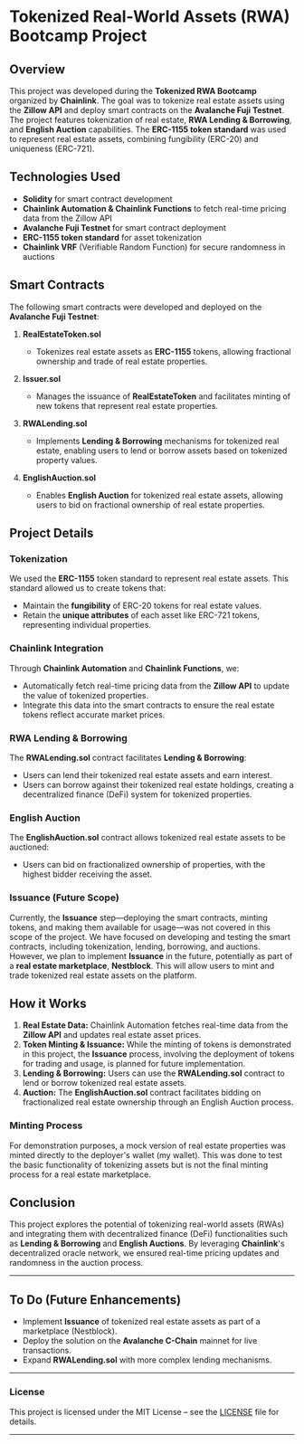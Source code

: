 # Tokenized Real-World Assets (RWA) Bootcamp Project

## Overview
This project was developed during the **Tokenized RWA Bootcamp** organized by **Chainlink**. The goal was to tokenize real estate assets using the **Zillow API** and deploy smart contracts on the **Avalanche Fuji Testnet**. The project features tokenization of real estate, **RWA Lending & Borrowing**, and **English Auction** capabilities. The **ERC-1155 token standard** was used to represent real estate assets, combining fungibility (ERC-20) and uniqueness (ERC-721).

## Technologies Used
- **Solidity** for smart contract development
- **Chainlink Automation & Chainlink Functions** to fetch real-time pricing data from the Zillow API
- **Avalanche Fuji Testnet** for smart contract deployment
- **ERC-1155 token standard** for asset tokenization
- **Chainlink VRF** (Verifiable Random Function) for secure randomness in auctions

## Smart Contracts

The following smart contracts were developed and deployed on the **Avalanche Fuji Testnet**:

1. **RealEstateToken.sol**  
   - Tokenizes real estate assets as **ERC-1155** tokens, allowing fractional ownership and trade of real estate properties.

2. **Issuer.sol**  
   - Manages the issuance of **RealEstateToken** and facilitates minting of new tokens that represent real estate properties.

3. **RWALending.sol**  
   - Implements **Lending & Borrowing** mechanisms for tokenized real estate, enabling users to lend or borrow assets based on tokenized property values.

4. **EnglishAuction.sol**  
   - Enables **English Auction** for tokenized real estate assets, allowing users to bid on fractional ownership of real estate properties.

## Project Details

### Tokenization
We used the **ERC-1155** token standard to represent real estate assets. This standard allowed us to create tokens that:
- Maintain the **fungibility** of ERC-20 tokens for real estate values.
- Retain the **unique attributes** of each asset like ERC-721 tokens, representing individual properties.

### Chainlink Integration
Through **Chainlink Automation** and **Chainlink Functions**, we:
- Automatically fetch real-time pricing data from the **Zillow API** to update the value of tokenized properties.
- Integrate this data into the smart contracts to ensure the real estate tokens reflect accurate market prices.

### RWA Lending & Borrowing
The **RWALending.sol** contract facilitates **Lending & Borrowing**:
- Users can lend their tokenized real estate assets and earn interest.
- Users can borrow against their tokenized real estate holdings, creating a decentralized finance (DeFi) system for tokenized properties.

### English Auction
The **EnglishAuction.sol** contract allows tokenized real estate assets to be auctioned:
- Users can bid on fractionalized ownership of properties, with the highest bidder receiving the asset.

### Issuance (Future Scope)
Currently, the **Issuance** step—deploying the smart contracts, minting tokens, and making them available for usage—was not covered in this scope of the project. We have focused on developing and testing the smart contracts, including tokenization, lending, borrowing, and auctions. However, we plan to implement **Issuance** in the future, potentially as part of a **real estate marketplace**, **Nestblock**. This will allow users to mint and trade tokenized real estate assets on the platform.

## How it Works

1. **Real Estate Data:** Chainlink Automation fetches real-time data from the **Zillow API** and updates real estate asset prices.
2. **Token Minting & Issuance:** While the minting of tokens is demonstrated in this project, the **Issuance** process, involving the deployment of tokens for trading and usage, is planned for future implementation.
3. **Lending & Borrowing:** Users can use the **RWALending.sol** contract to lend or borrow tokenized real estate assets.
4. **Auction:** The **EnglishAuction.sol** contract facilitates bidding on fractionalized real estate ownership through an English Auction process.

### Minting Process
For demonstration purposes, a mock version of real estate properties was minted directly to the deployer's wallet (my wallet). This was done to test the basic functionality of tokenizing assets but is not the final minting process for a real estate marketplace.

## Conclusion
This project explores the potential of tokenizing real-world assets (RWAs) and integrating them with decentralized finance (DeFi) functionalities such as **Lending & Borrowing** and **English Auctions**. By leveraging **Chainlink**'s decentralized oracle network, we ensured real-time pricing updates and randomness in the auction process.

---

## To Do (Future Enhancements)
- Implement **Issuance** of tokenized real estate assets as part of a marketplace (Nestblock).
- Deploy the solution on the **Avalanche C-Chain** mainnet for live transactions.
- Expand **RWALending.sol** with more complex lending mechanisms.

---

### License
This project is licensed under the MIT License – see the [LICENSE](LICENSE) file for details.

---

